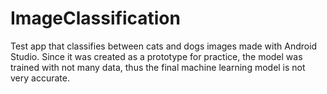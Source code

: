 # ImageClassification

Test app that classifies between cats and dogs images made with Android Studio.
Since it was created as a prototype for practice, the model was trained with not many data, thus the final machine learning model is not very accurate.
